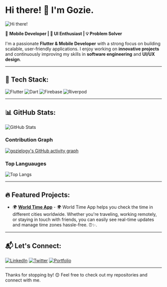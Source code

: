 # Hi there! 👋 I'm Gozie.
![Hi there!](https://raw.githubusercontent.com/MartinHeinz/MartinHeinz/master/wave.gif)


🚀 **Mobile Developer | 🎨 UI Enthusiast | 💡 Problem Solver**  

I'm a passionate **Flutter & Mobile Developer** with a strong focus on building scalable, user-friendly applications. I enjoy working on **innovative projects** and continuously improving my skills in **software engineering** and **UI/UX design**.

---

## 🚀 Tech Stack:

![Flutter](https://img.shields.io/badge/Flutter-%2302569B.svg?style=for-the-badge&logo=flutter&logoColor=white)
![Dart](https://img.shields.io/badge/Dart-%230175C2.svg?style=for-the-badge&logo=dart&logoColor=white)
![Firebase](https://img.shields.io/badge/Firebase-%23FFCA28.svg?style=for-the-badge&logo=firebase&logoColor=black)
![Riverpod](https://img.shields.io/badge/Riverpod-%230080FF.svg?style=for-the-badge&logo=flutter&logoColor=white)

<!-- (You can add or remove technologies based on your expertise.) -->

---

## 📊 GitHub Stats:

![GitHub Stats](https://github-readme-stats.vercel.app/api?username=gozielogy&show_icons=true&theme=radical)

### Contribution Graph  
[![gozielogy's GitHub activity graph](https://github-readme-activity-graph.vercel.app/graph?username=gozielogy&theme=radical)](https://github.com/ashutosh00710/github-readme-activity-graph)


### Top Languauges
![Top Langs](https://github-readme-stats.vercel.app/api/top-langs/?username=gozielogy&layout=compact&theme=radical)

<!-- Replace `YourGitHubUsername` with your actual GitHub username. -->

---

## 🔥 Featured Projects:

- 🌍 **[World Time App](https://github.com/gozielogy/world_time_app)** - 🌍 World Time App helps you check the time in different cities worldwide. Whether you're traveling, working remotely, or staying in touch with friends, you can easily see real-time updates and manage time zones hassle-free. ⏰✨.
<!-- - - 📱 **[Project Name](GitHub Repo Link)** - Short description. -->

<!-- (Showcase your best work! Add links to repositories and update descriptions.) -->

---

## 📬 Let's Connect:

[![LinkedIn](https://img.shields.io/badge/LinkedIn-%230077B5.svg?style=for-the-badge&logo=linkedin&logoColor=white)](https://www.linkedin.com/in/gozielogy/)
[![Twitter](https://img.shields.io/badge/Twitter-%231DA1F2.svg?style=for-the-badge&logo=twitter&logoColor=white)]([YourTwitterURL](https://x.com/gozielogy))
[![Portfolio](https://img.shields.io/badge/Portfolio-%23000000.svg?style=for-the-badge&logo=firefox&logoColor=white)](YourPortfolioURL)

<!-- (Replace the links with your actual social media profiles and portfolio.) -->

---

Thanks for stopping by! 😊 Feel free to check out my repositories and connect with me.
